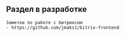 ## Раздел в разработке

    Заметки по работе с битриксом 
    - https://github.com/jmaks1/bitrix-frontend